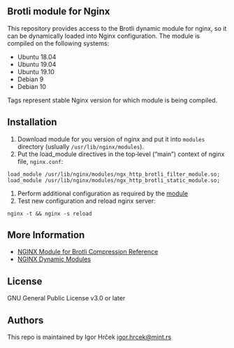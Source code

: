 Brotli module for Nginx
-----------------

This repository provides access to the Brotli dynamic module for nginx, so it can be dynamically loaded into Nginx configuration. The module is compiled on the following systems:
- Ubuntu 18.04
- Ubuntu 19.04
- Ubuntu 19.10
- Debian 9
- Debian 10

Tags represent stable Nginx version for which module is being compiled.

Installation
-----------------
1. Download module for you version of nginx and put it into `modules` directory (uslually `/usr/lib/nginx/modules`).
2. Put the load_module directives in the top‑level (“main”) context of nginx file, `nginx.conf`:
```
load_module /usr/lib/nginx/modules/ngx_http_brotli_filter_module.so;
load_module /usr/lib/nginx/modules/ngx_http_brotli_static_module.so;
```
1. Perform additional configuration as required by the [module](https://github.com/google/ngx_brotli)
2. Test new configuration and reload nginx server:
```
nginx -t && nginx -s reload
```

More Information
-----------------
- [NGINX Module for Brotli Compression Reference](https://github.com/google/ngx_brotli)
- [NGINX Dynamic Modules](https://docs.nginx.com/nginx/admin-guide/dynamic-modules/dynamic-modules/)

License
-----------------
GNU General Public License v3.0 or later

Authors
-----------------
This repo is maintained by Igor Hrček <igor.hrcek@mint.rs>